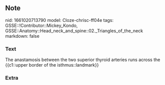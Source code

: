 ## Note
nid: 1661020713790
model: Cloze-chrisc-ff04e
tags: GSSE::!Contributor::Mickey_Kondo, GSSE::Anatomy::Head_neck_and_spine::02._Triangles_of_the_neck
markdown: false

### Text
The anastamosis between the two superior thyroid arteries runs across the {{c1::upper border of the isthmus::landmark}}

### Extra

